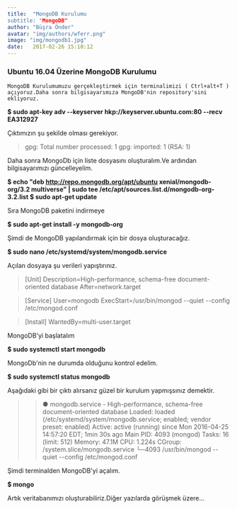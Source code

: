 ```yaml
---
title:  "MongoDB Kurulumu
subtitle: "MongoDB"
author: "Büşra Önder"
avatar: "img/authors/wferr.png"
image: "img/mongodb1.jpg"
date:   2017-02-26 15:10:12
---
```


### Ubuntu 16.04 Üzerine MongoDB Kurulumu

	MongoDB Kurulumumuzu gerçekleştirmek için terminalimizi ( Ctrl+alt+T ) açıyoruz.Daha sonra bilgisayarımıza MongoDB'nin repository'sini ekliyoruz.

<b> $ sudo apt-key adv --keyserver hkp://keyserver.ubuntu.com:80 --recv EA312927 </b>

Çıktımızın şu şekilde olması gerekiyor.

>	gpg: Total number processed: 1
>	gpg: imported: 1  (RSA: 1)

Daha sonra MongoDb için liste dosyasını oluşturalım.Ve ardından bilgisayarımızı güncelleyelim.

<b> $ echo "deb http://repo.mongodb.org/apt/ubuntu xenial/mongodb-org/3.2 multiverse" | sudo tee /etc/apt/sources.list.d/mongodb-org-3.2.list </b>
<b> $ sudo apt-get update </b>

Sıra MongoDB paketini indirmeye 
	
<b> $ sudo apt-get install -y mongodb-org </b>

Şimdi de MongoDB yapılandırmak için bir dosya oluşturacağız.

<b> $ sudo nano /etc/systemd/system/mongodb.service </b>

Açılan dosyaya şu verileri yapıştırınız.

> [Unit]
	Description=High-performance, schema-free document-oriented database
	After=network.target

>	[Service]
	User=mongodb
	ExecStart=/usr/bin/mongod --quiet --config /etc/mongod.conf

>	[Install]
	WantedBy=multi-user.target

MongoDB'yi başlatalım

<b> $ sudo systemctl start mongodb </b>


MongoDb'nin ne durumda olduğunu kontrol edelim.

<b> $ sudo systemctl status mongodb </b> 


Aşağıdaki gibi bir çıktı alırsanız güzel bir kurulum yapmışsınız demektir.

>>	● mongodb.service - High-performance, schema-free document-oriented database
   Loaded: loaded (/etc/systemd/system/mongodb.service; enabled; vendor preset: enabled)
   Active: active (running) since Mon 2016-04-25 14:57:20 EDT; 1min 30s ago
 Main PID: 4093 (mongod)
    Tasks: 16 (limit: 512)
   Memory: 47.1M
      CPU: 1.224s
   CGroup: /system.slice/mongodb.service
           └─4093 /usr/bin/mongod --quiet --config /etc/mongod.conf


Şimdi terminalden MongoDB'yi açalım.

<b> $ mongo </b>

Artık veritabanımızı oluşturabiliriz.Diğer yazılarda görüşmek üzere...
